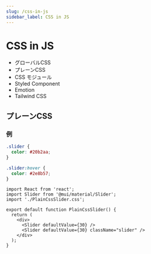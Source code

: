 ```yaml
---
slug: /css-in-js
sidebar_label: CSS in JS
---
```


# CSS in JS

- グローバルCSS
- プレーンCSS
- CSS モジュール
- Styled Component
- Emotion
- Tailwind CSS

## プレーンCSS

### 例

```css title="PlainCssSlider.css"
.slider {
  color: #20b2aa;
}

.slider:hover {
  color: #2e8b57;
}
```

```tsx title="PlainCssSlider.js"
import React from 'react';
import Slider from '@mui/material/Slider';
import './PlainCssSlider.css';

export default function PlainCssSlider() {
  return (
    <div>
      <Slider defaultValue={30} />
      <Slider defaultValue={30} className="slider" />
    </div>
  );
}
```
